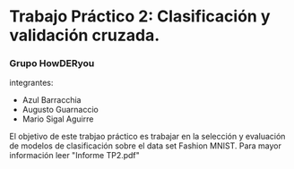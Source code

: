 # Trabajo Práctico 2: Clasificación y validación cruzada.
### Grupo HowDERyou
 integrantes:
  - Azul Barracchia
  - Augusto Guarnaccio
  - Mario Sigal Aguirre

El objetivo de este trabjao práctico es trabajar en la selección y evaluación de modelos de clasificación sobre el data set Fashion MNIST.
Para mayor información leer "Informe TP2.pdf"
